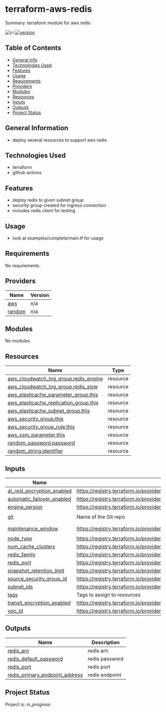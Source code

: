 # terraform-aws-redis

Summary: terraform module for aws redis

![ci](https://github.com/conventional-changelog/standard-version/workflows/ci/badge.svg)
[![version](https://img.shields.io/badge/version-1.x-yellow.svg)](https://semver.org)

## Table of Contents
* [General Info](#general-information)
* [Technologies Used](#technologies-used)
* [Features](#Features)
* [Usage](#usage)
* [Requirements](#Requirements)
* [Providers](#Providers)
* [Modules](#Modules)
* [Resources](#Resources)
* [Inputs](#Inputs)
* [Outputs](#Outputs)
* [Project Status](#project-status)

## General Information
- deploy several resources to support aws redis

## Technologies Used
- terraform
- github actions

## Features

* deploy redis to given subnet group
* security group created for ingress connection
* includes redis client for testing

## Usage

* look at examples/complete/main.tf for usage

<!-- BEGIN_TF_DOCS -->
## Requirements

No requirements.

## Providers

| Name | Version |
|------|---------|
| <a name="provider_aws"></a> [aws](#provider\_aws) | n/a |
| <a name="provider_random"></a> [random](#provider\_random) | n/a |

## Modules

No modules.

## Resources

| Name | Type |
|------|------|
| [aws_cloudwatch_log_group.redis_engine](https://registry.terraform.io/providers/hashicorp/aws/latest/docs/resources/cloudwatch_log_group) | resource |
| [aws_cloudwatch_log_group.redis_slow](https://registry.terraform.io/providers/hashicorp/aws/latest/docs/resources/cloudwatch_log_group) | resource |
| [aws_elasticache_parameter_group.this](https://registry.terraform.io/providers/hashicorp/aws/latest/docs/resources/elasticache_parameter_group) | resource |
| [aws_elasticache_replication_group.this](https://registry.terraform.io/providers/hashicorp/aws/latest/docs/resources/elasticache_replication_group) | resource |
| [aws_elasticache_subnet_group.this](https://registry.terraform.io/providers/hashicorp/aws/latest/docs/resources/elasticache_subnet_group) | resource |
| [aws_security_group.this](https://registry.terraform.io/providers/hashicorp/aws/latest/docs/resources/security_group) | resource |
| [aws_security_group_rule.this](https://registry.terraform.io/providers/hashicorp/aws/latest/docs/resources/security_group_rule) | resource |
| [aws_ssm_parameter.this](https://registry.terraform.io/providers/hashicorp/aws/latest/docs/resources/ssm_parameter) | resource |
| [random_password.password](https://registry.terraform.io/providers/hashicorp/random/latest/docs/resources/password) | resource |
| [random_string.identifier](https://registry.terraform.io/providers/hashicorp/random/latest/docs/resources/string) | resource |

## Inputs

| Name | Description | Type | Default | Required |
|------|-------------|------|---------|:--------:|
| <a name="input_at_rest_encryption_enabled"></a> [at\_rest\_encryption\_enabled](#input\_at\_rest\_encryption\_enabled) | https://registry.terraform.io/providers/hashicorp/aws/latest/docs/resources/elasticache_replication_group#at_rest_encryption_enabled | `bool` | `true` | no |
| <a name="input_automatic_failover_enabled"></a> [automatic\_failover\_enabled](#input\_automatic\_failover\_enabled) | https://registry.terraform.io/providers/hashicorp/aws/latest/docs/resources/elasticache_replication_group#automatic_failover_enabled | `bool` | `true` | no |
| <a name="input_engine_version"></a> [engine\_version](#input\_engine\_version) | https://registry.terraform.io/providers/hashicorp/aws/latest/docs/resources/elasticache_replication_group#engine_version | `string` | `"6.2"` | no |
| <a name="input_git"></a> [git](#input\_git) | Name of the Git repo | `string` | `"terraform-aws-redis"` | no |
| <a name="input_maintenance_window"></a> [maintenance\_window](#input\_maintenance\_window) | https://registry.terraform.io/providers/hashicorp/aws/latest/docs/resources/elasticache_replication_group#maintenance_window | `string` | `"sun:07:00-sun:08:00"` | no |
| <a name="input_node_type"></a> [node\_type](#input\_node\_type) | https://registry.terraform.io/providers/hashicorp/aws/latest/docs/resources/elasticache_replication_group#node_type | `string` | `"cache.t2.micro"` | no |
| <a name="input_num_cache_clusters"></a> [num\_cache\_clusters](#input\_num\_cache\_clusters) | https://registry.terraform.io/providers/hashicorp/aws/latest/docs/resources/elasticache_replication_group#num_cache_clusters | `number` | `2` | no |
| <a name="input_redis_family"></a> [redis\_family](#input\_redis\_family) | https://registry.terraform.io/providers/hashicorp/aws/latest/docs/resources/elasticache_parameter_group#family | `string` | `"redis6.x"` | no |
| <a name="input_redis_port"></a> [redis\_port](#input\_redis\_port) | https://registry.terraform.io/providers/hashicorp/aws/latest/docs/resources/elasticache_replication_group#port | `number` | `6379` | no |
| <a name="input_snapshot_retention_limit"></a> [snapshot\_retention\_limit](#input\_snapshot\_retention\_limit) | https://registry.terraform.io/providers/hashicorp/aws/latest/docs/resources/elasticache_replication_group#snapshot_retention_limit | `number` | `0` | no |
| <a name="input_source_security_group_id"></a> [source\_security\_group\_id](#input\_source\_security\_group\_id) | https://registry.terraform.io/providers/hashicorp/aws/latest/docs/resources/security_group_rule#source_security_group_id | `string` | `""` | no |
| <a name="input_subnet_ids"></a> [subnet\_ids](#input\_subnet\_ids) | https://registry.terraform.io/providers/hashicorp/aws/latest/docs/resources/elasticache_subnet_group#subnet_ids | `list(string)` | `[]` | no |
| <a name="input_tags"></a> [tags](#input\_tags) | Tags to assign to resources | `map(string)` | `{}` | no |
| <a name="input_transit_encryption_enabled"></a> [transit\_encryption\_enabled](#input\_transit\_encryption\_enabled) | https://registry.terraform.io/providers/hashicorp/aws/latest/docs/resources/elasticache_replication_group#transit_encryption_enabled | `bool` | `true` | no |
| <a name="input_vpc_id"></a> [vpc\_id](#input\_vpc\_id) | https://registry.terraform.io/providers/hashicorp/aws/latest/docs/resources/security_group#vpc_id | `string` | n/a | yes |

## Outputs

| Name | Description |
|------|-------------|
| <a name="output_redis_arn"></a> [redis\_arn](#output\_redis\_arn) | redis arn |
| <a name="output_redis_default_password"></a> [redis\_default\_password](#output\_redis\_default\_password) | redis password |
| <a name="output_redis_port"></a> [redis\_port](#output\_redis\_port) | redis port |
| <a name="output_redis_primary_endpoint_address"></a> [redis\_primary\_endpoint\_address](#output\_redis\_primary\_endpoint\_address) | redis endpoint |
<!-- END_TF_DOCS -->


## Project Status
Project is: _in_progress_ 